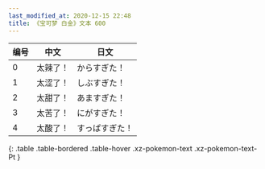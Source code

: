 ```yaml
---
last_modified_at: 2020-12-15 22:48
title: 《宝可梦 白金》文本 600
---
```

| 编号 | 中文 | 日文 |
| ---- | ---- | ---- |
| 0 | 太辣了！ | からすぎた！ |
| 1 | 太涩了！ | しぶすぎた！ |
| 2 | 太甜了！ | あますぎた！ |
| 3 | 太苦了！ | にがすぎた！ |
| 4 | 太酸了！ | すっぱすぎた！ |
{: .table .table-bordered .table-hover .xz-pokemon-text .xz-pokemon-text-Pt }